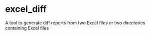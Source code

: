 # excel_diff
A tool to generate diff reports from two Excel files or two directories containing Excel files
